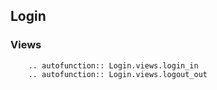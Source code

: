 ## Login

### Views

```{eval-rst}
    .. autofunction:: Login.views.login_in
    .. autofunction:: Login.views.logout_out

```
